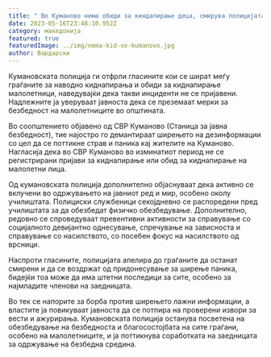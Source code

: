 ```yaml
---
title: " Во Куманово нема обиди за киндапирање деца, смирува полицијата "
date: 2023-05-16T23:48:10.952Z
category: македонија
featured: true
featuredImage: ../img/nema-kid-vo-kumanovo.jpg
author: Вардарски
---
```

Кумановската полиција ги отфрли гласините кои се шират меѓу граѓаните за наводно киднапирања и обиди за киднапирање малолетници, наведувајќи дека такви инциденти не се пријавени. Надлежните ја уверуваат јавноста дека се преземаат мерки за безбедност на малолетниците во општината.

Во соопштението објавено од СВР Куманово (Станица за јавна безбедност), тие најостро го демантираат ширењето на дезинформации со цел да се поттикне страв и паника кај жителите на Куманово. Нагласија дека во СВР Куманово во изминатиот период не се регистрирани пријави за киднапирање или обид за киднапирање на малолетни лица.

Од кумановската полиција дополнително објаснуваат дека активно се вклучени во одржувањето на јавниот ред и мир, особено околу училиштата. Полициски службеници секојдневно се распоредени пред училиштата за да обезбедат физичко обезбедување. Дополнително, редовно се спроведуваат превентивни активности за справување со социјалното девијантно однесување, спречување на зависноста и справување со насилството, со посебен фокус на насилството од врсници.

Наспроти гласините, полицијата апелира до граѓаните да останат смирени и да се воздржат од придонесување за ширење паника, бидејќи тоа може да има штетни последици за сите, особено за најмладите членови на заедницата.

Во тек се напорите за борба против ширењето лажни информации, а властите ја повикуваат јавноста да се потпира на проверени извори за вести и ажурирања. Кумановската полиција останува посветена на обезбедување на безбедноста и благосостојбата на сите граѓани, особено на малолетниците, и ја поттикнува соработката на заедницата за одржување на безбедна средина.